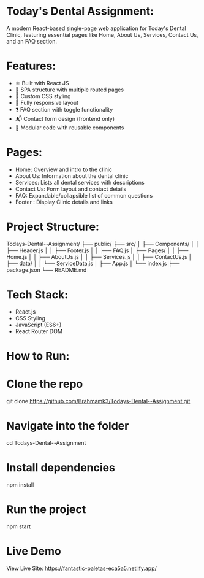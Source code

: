 # Today's Dental Assignment:
A modern React-based single-page web application for Today's Dental Clinic, featuring essential pages like Home, About Us, Services, Contact Us, and an FAQ section.

# Features:
- ⚛️ Built with React JS
- 📄 SPA structure with multiple routed pages
- 🎨 Custom CSS styling
- 📱 Fully responsive layout
- ❓ FAQ section with toggle functionality
- 📬 Contact form design (frontend only)
- 🧩 Modular code with reusable components

# Pages:
- Home: Overview and intro to the clinic
- About Us: Information about the dental clinic
- Services: Lists all dental services with descriptions
- Contact Us: Form layout and contact details
- FAQ: Expandable/collapsible list of common questions
- Footer : Display Clinic details and links

# Project Structure:
<pr>Todays-Dental--Assignment/
├── public/
├── src/
│ ├── Components/
│ │ ├── Header.js
│ │ ├── Footer.js
│ │ ├── FAQ.js
│ ├── Pages/
│ │ ├── Home.js
│ │ ├── AboutUs.js
│ │ ├── Services.js
│ │ ├── ContactUs.js
│ ├── data/
│ │ └── ServiceData.js
│ ├── App.js
│ └── index.js
├── package.json
└── README.md
</pre>
# Tech Stack:
- React.js
- CSS Styling
- JavaScript (ES6+)
- React Router DOM

# How to Run:
# Clone the repo
git clone https://github.com/Brahmamk3/Todays-Dental--Assignment.git

# Navigate into the folder
cd Todays-Dental--Assignment

# Install dependencies
npm install

# Run the project
npm start

# Live Demo
View Live Site: https://fantastic-paletas-eca5a5.netlify.app/

